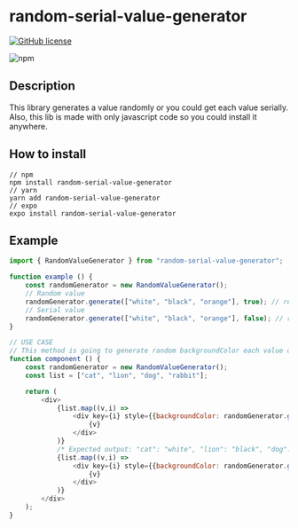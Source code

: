 # random-serial-value-generator

[![GitHub license](https://img.shields.io/github/license/mauvpark/random-value-generator)](https://github.com/mauvpark/random-value-generator/blob/main/LICENSE)

![npm](https://img.shields.io/npm/v/random-serial-value-generator)

## Description

This library generates a value randomly or you could get each value serially. Also, this lib is made with only javascript code so you could install it anywhere.

## How to install

```
// npm
npm install random-serial-value-generator
// yarn
yarn add random-serial-value-generator
// expo
expo install random-serial-value-generator
```

## Example

```js
import { RandomValueGenerator } from "random-serial-value-generator";

function example () {
    const randomGenerator = new RandomValueGenerator();
    // Random value
    randomGenerator.generate(["white", "black", "orange"], true); // returns a value like "black", "white", "black", "orange" etc... randomly
    // Serial value
    randomGenerator.generate(["white", "black", "orange"], false); // returns a value "white", "black", "orange", "white", "black", "orange" .... serially
}

// USE CASE
// This method is going to generate random backgroundColor each value of the list.
function component () {
    const randomGenerator = new RandomValueGenerator();
    const list = ["cat", "lion", "dog", "rabbit"];

    return (
        <div>
            {list.map((v,i) => 
                <div key={i} style={{backgroundColor: randomGenerator.generate(["white", "black", "orange"], true);}}>
                    {v}
                </div>
            )}
            /* Expected output: "cat": "white", "lion": "black", "dog": "orange", "rabbit": "white" */
            {list.map((v,i) => 
                <div key={i} style={{backgroundColor: randomGenerator.generate(["white", "black", "orange"], false);}}>
                    {v}
                </div>
            )}
        </div>
    );
}
```
